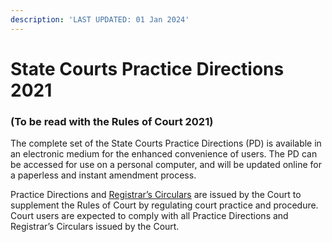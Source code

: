 ```yaml
---
description: 'LAST UPDATED: 01 Jan 2024'
---
```


# State Courts Practice Directions 2021

### (To be read with the Rules of Court 2021)

The complete set of the State Courts Practice Directions (PD) is available in an electronic medium for the enhanced convenience of users. The PD can be accessed for use on a personal computer, and will be updated online for a paperless and instant amendment process.

Practice Directions and [Registrar’s Circulars](https://www.judiciary.gov.sg/news-and-resources/registrar's-circulars) are issued by the Court to supplement the Rules of Court by regulating court practice and procedure. Court users are expected to comply with all Practice Directions and Registrar’s Circulars issued by the Court.
